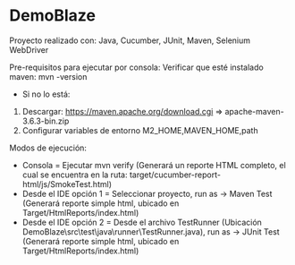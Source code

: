# DemoBlaze

Proyecto realizado con:
Java,
Cucumber,
JUnit,
Maven,
Selenium WebDriver

Pre-requisitos para ejecutar por consola:
Verificar que esté instalado maven: mvn -version
- Si no lo está:
1. Descargar: https://maven.apache.org/download.cgi => apache-maven-3.6.3-bin.zip
2. Configurar variables de entorno M2_HOME,MAVEN_HOME,path

Modos de ejecución:

* Consola = Ejecutar mvn verify (Generará un reporte HTML completo, el cual se encuentra en la ruta: target/cucumber-report-html/js/SmokeTest.html)
* Desde el IDE opción 1 = Seleccionar proyecto, run as -> Maven Test (Generará reporte simple html, ubicado en Target/HtmlReports/index.html)
* Desde el IDE opción 2 = Desde el archivo TestRunner (Ubicación DemoBlaze\src\test\java\runner\TestRunner.java), run as -> JUnit Test (Generará reporte simple html, ubicado en Target/HtmlReports/index.html)



